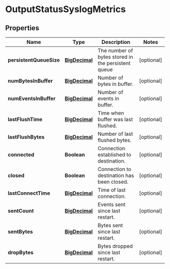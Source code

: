 # OutputStatusSyslogMetrics

## Properties
Name | Type | Description | Notes
------------ | ------------- | ------------- | -------------
**persistentQueueSize** | [**BigDecimal**](BigDecimal.md) | The number of bytes stored in the persistent queue |  [optional]
**numBytesInBuffer** | [**BigDecimal**](BigDecimal.md) | Number of bytes in buffer. |  [optional]
**numEventsInBuffer** | [**BigDecimal**](BigDecimal.md) | Number of events in buffer. |  [optional]
**lastFlushTime** | [**BigDecimal**](BigDecimal.md) | Time when buffer was last flushed. |  [optional]
**lastFlushBytes** | [**BigDecimal**](BigDecimal.md) | Number of last flushed bytes. |  [optional]
**connected** | **Boolean** | Connection established to destination. |  [optional]
**closed** | **Boolean** | Connection to destination has been closed. |  [optional]
**lastConnectTime** | [**BigDecimal**](BigDecimal.md) | Time of last connection. |  [optional]
**sentCount** | [**BigDecimal**](BigDecimal.md) | Events sent since last restart. |  [optional]
**sentBytes** | [**BigDecimal**](BigDecimal.md) | Bytes sent since last restart. |  [optional]
**dropBytes** | [**BigDecimal**](BigDecimal.md) | Bytes dropped since last restart. |  [optional]
